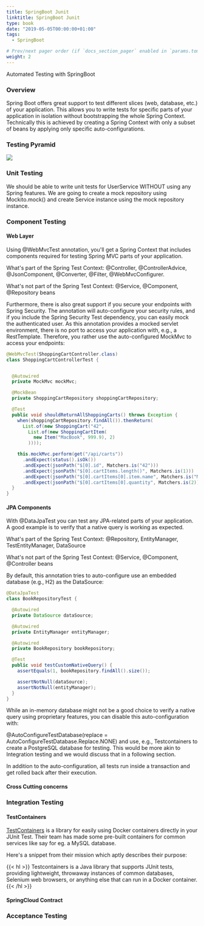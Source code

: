 ```yaml
---
title: SpringBoot Junit
linktitle: SpringBoot Junit
type: book
date: "2019-05-05T00:00:00+01:00"
tags:
  - SpringBoot

# Prev/next pager order (if `docs_section_pager` enabled in `params.toml`)
weight: 2
---
```


Automated Testing with SpringBoot
<!--more-->

### Overview

Spring Boot offers great support to test different slices (web, database, etc.) of your application. This allows you to write tests for specific parts of your application in isolation without bootstrapping the whole Spring Context. Technically this is achieved by creating a Spring Context with only a subset of beans by applying only specific auto-configurations.

### Testing Pyramid

![](/images/uploads/springboot-junit-testing-pyramid.PNG)

### Unit Testing

We should be able to write unit tests for UserService WITHOUT using any Spring features.
We are going to create a mock repository using Mockito.mock() and create Service instance using the mock repository instance.

### Component Testing

#### Web Layer

Using @WebMvcTest annotation, you'll get a Spring Context that includes components required for testing Spring MVC parts of your application.

What's part of the Spring Test Context: @Controller, @ControllerAdvice, @JsonComponent, @Converter, @Filter, @WebMvcConfigurer.

What's not part of the Spring Test Context: @Service, @Component, @Repository beans

Furthermore, there is also great support if you secure your endpoints with Spring Security. The annotation will auto-configure your security rules, and if you include the Spring Security Test dependency, you can easily mock the authenticated user. As this annotation provides a mocked servlet environment, there is no port to access your application with, e.g., a RestTemplate. Therefore, you rather use the auto-configured MockMvc to access your endpoints:

```java
@WebMvcTest(ShoppingCartController.class)
class ShoppingCartControllerTest {


  @Autowired
  private MockMvc mockMvc;

  @MockBean
  private ShoppingCartRepository shoppingCartRepository;

  @Test
  public void shouldReturnAllShoppingCarts() throws Exception {
    when(shoppingCartRepository.findAll()).thenReturn(
      List.of(new ShoppingCart("42",
        List.of(new ShoppingCartItem(
          new Item("MacBook", 999.9), 2)
        ))));

    this.mockMvc.perform(get("/api/carts"))
      .andExpect(status().isOk())
      .andExpect(jsonPath("$[0].id", Matchers.is("42")))
      .andExpect(jsonPath("$[0].cartItems.length()", Matchers.is(1)))
      .andExpect(jsonPath("$[0].cartItems[0].item.name", Matchers.is("MacBook")))
      .andExpect(jsonPath("$[0].cartItems[0].quantity", Matchers.is(2)));
  }
}
```

#### JPA Components

With @DataJpaTest you can test any JPA-related parts of your application. A good example is to verify that a native query is working as expected.

What's part of the Spring Test Context: @Repository, EntityManager, TestEntityManager, DataSource

What's not part of the Spring Test Context: @Service, @Component, @Controller beans

By default, this annotation tries to auto-configure use an embedded database (e.g., H2) as the DataSource:

```java
@DataJpaTest
class BookRepositoryTest {

  @Autowired
  private DataSource dataSource;

  @Autowired
  private EntityManager entityManager;

  @Autowired
  private BookRepository bookRepository;

  @Test
  public void testCustomNativeQuery() {
    assertEquals(1, bookRepository.findAll().size());

    assertNotNull(dataSource);
    assertNotNull(entityManager);
  }
}
```

While an in-memory database might not be a good choice to verify a native query using proprietary features, you can disable this auto-configuration with:

@AutoConfigureTestDatabase(replace = AutoConfigureTestDatabase.Replace.NONE)
and use, e.g., Testcontainers to create a PostgreSQL database for testing. This would be more akin to Integration testing and we would discuss that in a following section.

In addition to the auto-configuration, all tests run inside a transaction and get rolled back after their execution.

#### Cross Cutting concerns

### Integration Testing

#### TestContainers

[TestContainers](https://www.testcontainers.org/) is a library for easily using Docker containers directly in your JUnit Test.
Their team has made some pre-built containers for common services like say for eg. a MySQL database.

Here's a snippet from their mission which aptly describes their purpose:

{{< hl >}} Testcontainers is a Java library that supports JUnit tests, providing lightweight, throwaway instances of common databases, Selenium web browsers, or anything else that can run in a Docker container.{{< /hl >}}

#### SpringCloud Contract

### Acceptance Testing
